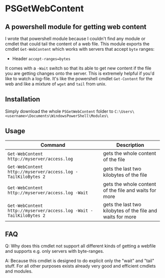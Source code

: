 # PSGetWebContent

## A powershell module for getting web content
I wrote that powershell module because I couldn't find any module or cmdlet that could tail the content of a web file. This module exports the cmdlet `Get-WebContent` which works with servers that accept `byte` ranges:
 * Header `accept-ranges=bytes`

It comes with a `-Wait` switch so that its able to get new content if the file you are getting changes onto the server. This is extremely helpful if you'd like to watch a log-file. It's like the powershell cmdlet `Get-Content` for the web and like a mixture of `wget` and `tail` from unix.

## Installation

Simply download the whole `PSGetWebContent` folder to `C:\Users\<username>\Documents\WindowsPowerShell\Modules\`

## Usage
| Command | Description |
| ------------- | ------------- |
| `Get-WebContent http://myserver/access.log`  | gets the whole content of the file  |
| `Get-WebContent http://myserver/access.log -TailKiloBytes 2`  | gets the last two kilobytes of the file  |
| `Get-WebContent http://myserver/access.log -Wait` | gets the whole content of the file and waits for more |
| `Get-WebContent http://myserver/access.log -Wait -TailKiloBytes 2` | gets the last two kilobytes of the file and waits for more |

## FAQ
Q: Why does this cmdlet not support all different kinds of getting a webfile and supports e.g. only servers with byte-ranges.

A: Because this cmdlet is designed to do explicit only the "wait" and "tail" stuff. For all other purposes exists already very good and efficient cmdlets and modules.
